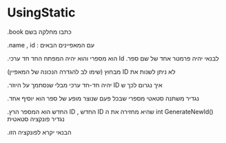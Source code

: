 # UsingStatic

.book כתבו מחלקה בשם

.name , id   : עם המאפיינים הבאים

.הוא מספרי והוא יהיה המפתח החד חד ערכי Id 
.לבנאי יהיה פרמטר אחד של שם ספר 

מבחוץ (שימו לב להגדרה הנכונה של המאפיין) ID לא ניתן לשנות את
 
.יהיה חד-חד ערכי מבלי שנסתמך על היוזר ID איך נגרום לכך ש

.נגדיר משתנה סטאטי מספרי שבכל פעם שנוצר מופע של ספר הוא יוסיף אחד 

.החדש הוא המספר הרץ ID , החדש ID שהיא מחזירה את ה int GenerateNewId() נגדיר פונקציה סטאטית

.הבנאי יקרא לפונקציה הזו
